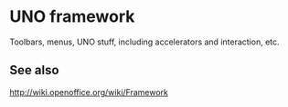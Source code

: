# UNO framework

Toolbars, menus, UNO stuff, including accelerators and interaction, etc.

## See also
<http://wiki.openoffice.org/wiki/Framework>

